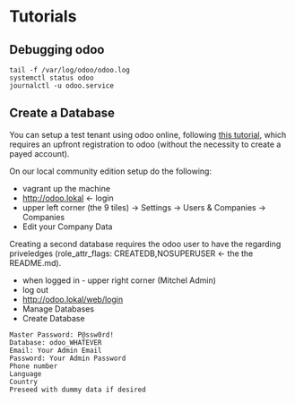 # Tutorials

## Debugging odoo

```
tail -f /var/log/odoo/odoo.log
systemctl status odoo
journalctl -u odoo.service
```

## Create a Database

You can setup a test tenant using odoo online, following [this tutorial](https://www.odoo.com/de_DE/slides/slide/create-an-odoo-database-714?fullscreen=1), which requires an upfront registration to odoo (without the necessity to create a payed account).

On our local community edition setup do the following:

  * vagrant up the machine
  * http://odoo.lokal <- login
  * upper left corner (the 9 tiles) -> Settings -> Users & Companies -> Companies
  * Edit your Company Data

Creating a second database requires the odoo user to have the regarding priveledges (role_attr_flags: CREATEDB,NOSUPERUSER <- the the README.md).

  * when logged in - upper right corner (Mitchel Admin)
  * log out
  * http://odoo.lokal/web/login
  * Manage Databases
  * Create Database

```
Master Password: P@ssw0rd!
Database: odoo_WHATEVER
Email: Your Admin Email
Password: Your Admin Password
Phone number
Language
Country
Preseed with dummy data if desired
```
